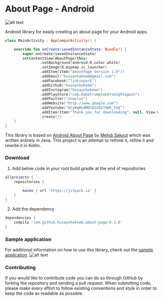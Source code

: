 # About Page - Android

![alt text](https://github.com/husaynhakeem/about-page/blob/master/app/icon_launcher_web.png)

Android library for easily creating an about page for your Android apps.
```kotlin
class MainActivity : AppCompatActivity() {

    override fun onCreate(savedInstanceState: Bundle?) {
        super.onCreate(savedInstanceState)
        setContentView(AboutPage(this)
                .setBackground(android.R.color.white)
                .setImage(R.mipmap.ic_launcher)
                .addItem(Item("AboutPage Version 1.0"))
                .addEmail("husaynhakeem@gmail.com")
                .addFacebook("linkinpark")
                .addGithub("husaynhakeem")
                .addInstagram("husaynhakeem")
                .addPlayStore("com.maketrumptweetseightagain")
                .addTwitter("oneplus")
                .addWebsite("http://www.google.com")
                .addYoutube("UCyWqModMQlbIo8274Wh_ZsQ")
                .addItem(Item("Thank you for downloading", null, View.OnClickListener { Toast.makeText(this, "Enjoy!", Toast.LENGTH_SHORT).show() }))
                .create())
    }
}
```

This library is based on [Android About Page](https://github.com/medyo/android-about-page) by [Mehdi Sakout](https://github.com/medyo) which was written entirely in Java. This project is an attempt to rethink it, refine it and rewrite it in Kotlin.

### Download
1. Add below code in your root build.gradle at the end of repositories
```groovy
allprojects {
    repositories {
        ...
        maven { url 'https://jitpack.io' }
    }
}
```
2. Add the dependency
```groovy
dependencies {
    compile 'com.github.husaynhakeem:about-page:0.1.0'
}
```

### Sample application
For additional information on how to use this library, check out the [sample application](https://github.com/husaynhakeem/about-page/tree/master/app).
![alt text](https://github.com/husaynhakeem/about-page/blob/master/app/about-page.png)

### Contributing
If you would like to contribute code you can do so through GitHub by forking the repository and sending a pull request.
When submitting code, please make every effort to follow existing conventions and style in order to keep the code as readable as possible.
